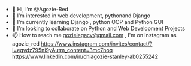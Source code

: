 - 👋 Hi, I’m @Agozie-Red
- 👀 I’m interested in web development, pythonand Django
- 🌱 I’m currently learning Django , python OOP and Python GUI
- 💞️ I’m looking to collaborate on Python and Web Development Projects 
- 📫 How to reach me gozielegacy@gmail.com , I'm on Instagram as agozie_red https://www.instagram.com/invites/contact/?i=eqvdz795ni9y&utm_content=3mc7hoq
     https://www.linkedin.com/in/chiagozie-stanley-ab0255242
<!---
Agozie-Red/Agozie-Red is a ✨ special ✨ repository because its `README.md` (this file) appears on your GitHub profile.
You can click the Preview link to take a look at your changes.
--->
